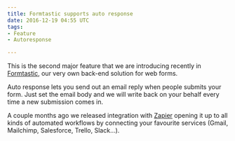 ```yaml
---
title: Formtastic supports auto response
date: 2016-12-19 04:55 UTC
tags:
- Feature
- Autoresponse

---
```


This is the second major feature that we are introducing recently in [Formtastic](https://formtastic.herokuapp.com), our very own back-end solution for web forms.

Auto response lets you send out an email reply when people submits your form. Just set the email body and we will write back on your behalf every time a new submission comes in.

A couple months ago we released integration with [Zapier](http://blog.yafoy.com/blog/2016/08/zapier-formtastic/) opening it up to all kinds of automated workflows by connecting your favourite services (Gmail, Mailchimp, Salesforce, Trello, Slack...).

